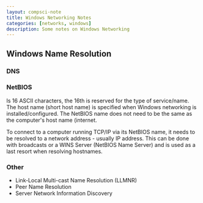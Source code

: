 ```yaml
---
layout: compsci-note
title: Windows Networking Notes
categories: [networks, windows]
description: Some notes on Windows Networking
---
```


## Windows Name Resolution

### DNS

### NetBIOS

Is 16 ASCII characters, the 16th is reserved for the type of service/name. The host name (short host name) is specified when Windows networking is installed/configured. The NetBIOS name does not need to be the same as the computer's host name (internet.

To connect to a computer running TCP/IP via its NetBIOS name, it needs to be resolved to a network address - usually IP address. This can be done with broadcasts or a WINS Server (NetBIOS Name Server) and is used as a last resort when resolving hostnames.

### Other

* Link-Local Multi-cast Name Resolution (LLMNR)
* Peer Name Resolution
* Server Network Information Discovery
